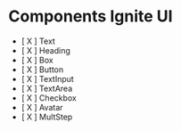 # Components Ignite UI

- [ X ] Text
- [ X ] Heading
- [ X ] Box
- [ X ] Button
- [ X ] TextInput
- [ X ] TextArea
- [ X ] Checkbox
- [ X ] Avatar
- [ X ] MultStep
